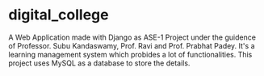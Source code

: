 # digital_college
A Web Application made with Django as ASE-1  Project under the guidence of Professor. Subu Kandaswamy, Prof. Ravi and Prof. Prabhat Padey.
It's a learning management system which probides a lot of functionalities.
This project uses MySQL as a database to store the details.

